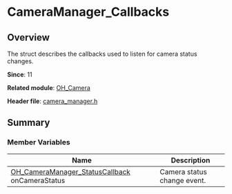 # CameraManager_Callbacks
<!--Kit: Camera Kit-->
<!--Subsystem: Multimedia-->
<!--Owner: @qano-->
<!--Designer: @leo_ysl-->
<!--Tester: @xchaosioda-->
<!--Adviser: @zengyawen-->

## Overview

The struct describes the callbacks used to listen for camera status changes.

**Since**: 11

**Related module**: [OH_Camera](capi-oh-camera.md)

**Header file**: [camera_manager.h](capi-camera-manager-h.md)

## Summary

### Member Variables

| Name| Description|
| -- | -- |
| [OH_CameraManager_StatusCallback](capi-camera-manager-h.md#oh_cameramanager_statuscallback) onCameraStatus | Camera status change event.|
